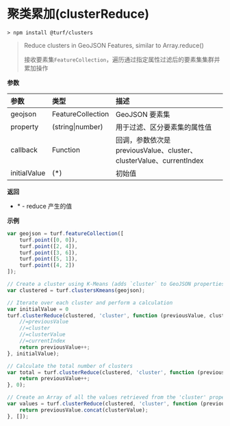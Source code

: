 # 聚类累加(clusterReduce)

```
> npm install @turf/clusters
```

> Reduce clusters in GeoJSON Features, similar to Array.reduce()
>
> 接收要素集`FeatureCollection`，遍历通过指定属性过滤后的要素集集群并累加操作

**参数**

| 参数         | 类型              | 描述                                                         |
| :----------- | :---------------- | :----------------------------------------------------------- |
| geojson      | FeatureCollection | GeoJSON 要素集                                               |
| property     | (string\|number)  | 用于过滤、区分要素集的属性值                                 |
| callback     | Function          | 回调，参数依次是 previousValue、cluster、clusterValue、currentIndex |
| initialValue | (*)               | 初始值                                                       |

**返回**

- \* - reduce 产生的值

**示例**

```js
var geojson = turf.featureCollection([
    turf.point([0, 0]),
    turf.point([2, 4]),
    turf.point([3, 6]),
    turf.point([5, 1]),
    turf.point([4, 2])
]);

// Create a cluster using K-Means (adds `cluster` to GeoJSON properties)
var clustered = turf.clustersKmeans(geojson);

// Iterate over each cluster and perform a calculation
var initialValue = 0
turf.clusterReduce(clustered, 'cluster', function (previousValue, cluster, clusterValue, currentIndex) {
    //=previousValue
    //=cluster
    //=clusterValue
    //=currentIndex
    return previousValue++;
}, initialValue);

// Calculate the total number of clusters
var total = turf.clusterReduce(clustered, 'cluster', function (previousValue) {
    return previousValue++;
}, 0);

// Create an Array of all the values retrieved from the 'cluster' property
var values = turf.clusterReduce(clustered, 'cluster', function (previousValue, cluster, clusterValue) {
    return previousValue.concat(clusterValue);
}, []);
```